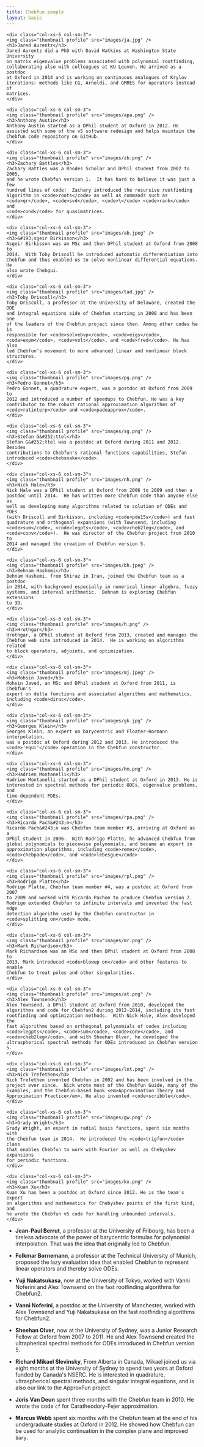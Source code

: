 ```yaml
---
title: Chebfun people
layout: basic
---
```


<div class="row chebpeople">

    <div class="col-xs-6 col-sm-3">
    <img class="thumbnail profile" src="images/ja.jpg" />
    <h3>Jared Aurentz</h3>
    Jared Aurentz did a PhD with David Watkins at Washington State University
    on matrix eigenvalue problems associated with polynomial rootfinding,
    collaborating also with colleagues at KU Leuven. He arrived as a postdoc
    at Oxford in 2014 and is working on continuous analogues of Krylov
    iterations: methods like CG, Arnoldi, and GMRES for operators instead of
    matrices.
    </div>

    <div class="col-xs-6 col-sm-3">
    <img class="thumbnail profile" src="images/apa.png" />
    <h3>Anthony Austin</h3>
    Anthony Austin started as a DPhil student at Oxford in 2012. He
    assisted with some of the v5 software redesign and helps maintain the
    Chebfun code repository on GitHub.
    </div>

    <div class="col-xs-6 col-sm-3">
    <img class="thumbnail profile" src="images/zb.png" />
    <h3>Zachary Battles</h3>
    Zachary Battles was a Rhodes Scholar and DPhil student from 2002 to 2005,
    and he wrote Chebfun version 1.  It has hard to believe it was just a few
    hundred lines of code!  Zachary introduced the recursive rootfinding
    algorithm in <code>roots</code> as well as commands such as
    <code>qr</code>, <code>svd</code>, <code>\</code> <code>rank</code> and
    <code>cond</code> for quasimatrices.
    </div>

    <div class="col-xs-6 col-sm-3">
    <img class="thumbnail profile" src="images/ab.jpeg" />
    <h3>&#193;sgeir Birkisson</h3>
    Asgeir Birkisson was an MSc and then DPhil student at Oxford from 2008 to
    2014.  With Toby Driscoll he introduced automatic differentiation into
    Chebfun and thus enabled us to solve nonlinear differential equations.  He
    also wrote Chebgui.
    </div>

</div>
<div class="row chebpeople">

    <div class="col-xs-6 col-sm-3">
    <img class="thumbnail profile" src="images/tad.jpg" />
    <h3>Toby Driscoll</h3>
    Toby Driscoll, a professor at the University of Delaware, created the ODE
    and integral equations side of Chebfun starting in 2008 and has been one
    of the leaders of the Chebfun project since then. Among other codes he is
    responsible for <code>solvebvp</code>, <code>eigs</code>,
    <code>expm</code>, <code>volt</code>, and <code>fred</code>. He has also
    led Chebfun's movement to more advanced linear and nonlinear block
    structures.
    </div>

    <div class="col-xs-6 col-sm-3">
    <img class="thumbnail profile" src="images/pg.png" />
    <h3>Pedro Gonnet</h3>
    Pedro Gonnet, a quadrature expert, was a postdoc at Oxford from 2009 to
    2012 and introduced a number of speedups to Chebfun. He was a key
    contributor to the robust rational approximation algorithms of
    <code>ratinterp</code> and <code>padeapprox</code>.
    </div>

    <div class="col-xs-6 col-sm-3">
    <img class="thumbnail profile" src="images/sg.png" />
    <h3>Stefan G&#252;ttel</h3>
    Stefan G&#252;ttel was a postdoc at Oxford during 2011 and 2012. Besides
    contributions to Chebfun's rational functions capabilities, Stefan
    introduced <code>chebsnake</code>.
    </div>

    <div class="col-xs-6 col-sm-3">
    <img class="thumbnail profile" src="images/nh.png" />
    <h3>Nick Hale</h3>
    Nick Hale was a DPhil student at Oxford from 2006 to 2009 and then a
    postdoc until 2014.  He has written more Chebfun code than anyone else as
    well as developing many algorithms related to solution of ODEs and PDEs
    (with Driscoll and Birkisson, including <code>pde15s</code>) and fast
    quadrature and orthogonal expansions (with Townsend, including
    <code>sum</code>, <code>legpts</code>, <code>cheb2leg</code>, and
    <code>conv</code>).  He was director of the Chebfun project from 2010 to
    2014 and managed the creation of Chebfun version 5.
    </div>

</div>
<div class="row chebpeople">

    <div class="col-xs-6 col-sm-3">
    <img class="thumbnail profile" src="images/bh.jpeg" />
    <h3>Behnam Hashemi</h3>
    Behnam Hashemi, from Shiraz in Iran, joined the Chebfun team as a postdoc
    in 2014, with background especially in numerical linear algebra, fuzzy
    systems, and interval arithmetic.  Behnam is exploring Chebfun extensions
    to 3D.
    </div>

    <div class="col-xs-6 col-sm-3">
    <img class="thumbnail profile" src="images/h.png" />
    <h3>Hrothgar</h3>
    Hrothgar, a DPhil student at Oxford from 2013, created and manages the
    Chebfun web site introduced in 2014.  He is working on algorithms related
    to block operators, adjoints, and optimization.
    </div>

    <div class="col-xs-6 col-sm-3">
    <img class="thumbnail profile" src="images/mj.jpeg" />
    <h3>Mohsin Javed</h3>
    Mohsin Javed, an MSc and DPhil student at Oxford from 2011, is Chebfun's
    expert on delta functions and associated algorithms and mathematics,
    including <code>dirac</code>.
    </div>

    <div class="col-xs-6 col-sm-3">
    <img class="thumbnail profile" src="images/gk.jpg" />
    <h3>Georges Klein</h3>
    Georges Klein, an expert on barycentric and Floater-Hormann interpolation,
    was a postdoc at Oxford during 2012 and 2013. He introduced the
    <code>'equi'</code> operation in the Chebfun constructor.
    </div>

</div>
<div class="row chebpeople">

    <div class="col-xs-6 col-sm-3">
    <img class="thumbnail profile" src="images/hm.png" />
    <h3>Hadrien Montanelli</h3>
    Hadrien Montanelli started as a DPhil student at Oxford in 2013. He is
    interested in spectral methods for periodic ODEs, eigenvalue problems, and
    time-dependent PDEs.
    </div>

    <div class="col-xs-6 col-sm-3">
    <img class="thumbnail profile" src="images/rpa.png" />
    <h3>Ricardo Pach&#243;n</h3>
    Ricardo Pach&#243;n was Chebfun team member #3, arriving at Oxford as a
    DPhil student in 2006.  With Rodrigo Platte, he advanced Chebfun from
    global polynomials to piecewise polynomials, and became an expert in
    approximation algorithms, including <code>remez</code>,
    <code>chebpade</code>, and <code>lebesgue</code>.
    </div>

    <div class="col-xs-6 col-sm-3">
    <img class="thumbnail profile" src="images/rpl.png" />
    <h3>Rodrigo Platte</h3>
    Rodrigo Platte, Chebfun team member #4, was a postdoc at Oxford from 2007
    to 2009 and worked with Ricardo Pachon to produce Chebfun version 2.
    Rodrigo extended Chebfun to infinite intervals and invented the fast edge
    detection algorithm used by the Chebfun constructor in
    <code>splitting on</code> mode.
    </div>

    <div class="col-xs-6 col-sm-3">
    <img class="thumbnail profile" src="images/mr.png" />
    <h3>Mark Richardson</h3>
    Mark Richardson was an MSc and then DPhil student at Oxford from 2008 to
    2013. Mark introduced <code>blowup on</code> and other features to enable
    Chebfun to treat poles and other singularities.
    </div>

</div>
<div class="row chebpeople">

    <div class="col-xs-6 col-sm-3">
    <img class="thumbnail profile" src="images/at.png" />
    <h3>Alex Townsend</h3>
    Alex Townsend, a DPhil student at Oxford from 2010, developed the
    algorithms and code for Chebfun2 during 2012-2014, including its fast
    rootfinding and optimization methods.  With Nick Hale, Alex developed the
    fast algorithms based on orthogonal polynomials of codes including
    <code>legpts</code>, <code>sum</code>, <code>conv</code>, and
    <code>cheb2leg</code>, and with Sheehan Olver, he developed the
    ultraspherical spectral methods for ODEs introduced in Chebfun version 5.
    </div>

    <div class="col-xs-6 col-sm-3">
    <img class="thumbnail profile" src="images/lnt.png" />
    <h3>Nick Trefethen</h3>
    Nick Trefethen invented Chebfun in 2002 and has been involved in the
    project ever since.  Nick wrote most of the Chebfun Guide, many of the
    Examples, and the Chebfun-based book <em>Approximation Theory and
    Approximation Practice</em>. He also invented <code>scribble</code>.
    </div>

    <div class="col-xs-6 col-sm-3">
    <img class="thumbnail profile" src="images/gw.png" />
    <h3>Grady Wright</h3>
    Grady Wright, an expert in radial basis functions, spent six months with
    the Chebfun team in 2014.  He introduced the <code>trigfun</code> class
    that enables Chebfun to work with Fourier as well as Chebyshev expansions
    for periodic functions.
    </div>

    <div class="col-xs-6 col-sm-3">
    <img class="thumbnail profile" src="images/kx.png" />
    <h3>Kuan Xu</h3>
    Kuan Xu has been a postdoc at Oxford since 2012. He is the team's expert
    on algorithms and mathematics for Chebyshev points of the first kind, and
    he wrote the Chebfun v5 code for handling unbounded intervals.
    </div>

</div><!-- <div class="row chebpeople">
    <div class="col-xs-6 col-sm-3"></div>
    <div class="col-xs-6 col-sm-3"></div>
    <div class="col-xs-6 col-sm-3"></div>
    <div class="col-xs-6 col-sm-3"></div>
</div> -->

+ **Jean-Paul Berrut**, a professor at the University of Fribourg, has been a
  tireless advocate of the power of barycentric formulas for polynomial
  interpolation.  That was the idea that originally led to Chebfun.

+ **Folkmar Bornemann**, a professor at the Technical University of Munich,
  proposed the lazy evaluation idea that enabled Chebfun to represent linear
  operators and thereby solve ODEs.

+ **Yuji Nakatsukasa**, now at the University of Tokyo, worked with Vanni
  Noferini and Alex Townsend on the fast rootfinding algorithms for Chebfun2.

+ **Vanni Noferini**, a postdoc at the University of Manchester, worked with
  Alex Townsend and Yuji Nakatsukasa on the fast rootfinding algorithms for
  Chebfun2.

+ **Sheehan Olver**, now at the University of Sydney, was a Junior Research
  Fellow at Oxford from 2007 to 2011.  He and Alex Townsend created the
  ultrapherical spectral methods for ODEs introduced in Chebfun version 5.

+ **Richard Mikael Slevinsky**, From Alberta in Canada, Mikael joined us via
  eight months at the University of Sydney to spend two years at Oxford funded
  by Canada's NSERC. He is interested in quadrature, ultraspherical spectral
  methods, and singular integral equations, and is also our link to the
  ApproxFun project.

+ **Joris Van Deun** spent three months with the Chebfun team in 2010. He
  wrote the code `cf` for Caratheodory-Fejer approximation.

+ **Marcus Webb** spent six months with the Chebfun team at the end of his
  undergraduate studies at Oxford in 2012. He showed how Chebfun can be used
  for analytic continuation in the complex plane and improved `bary`.
